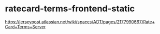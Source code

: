 # ratecard-terms-frontend-static
https://jerseypost.atlassian.net/wiki/spaces/ADT/pages/2177990667/Rate+Card+Terms+Server
